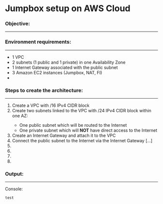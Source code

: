 # Jumpbox setup on AWS Cloud

### Objective:
---

### Environment requirements:
---
- 1 VPC
- 2 subnets (1 public and 1 private) in one Availability Zone
- 1 Internet Gateway associated with the public subnet
- 3 Amazon EC2 instances (Jumpbox, NAT, FI)
- 

### Steps to create the architecture:
---
1. Create a VPC with <IP>/16 IPv4 CIDR block
2. Create two subnets linked to the VPC with <IP>/24 IPv4 CIDR block within one AZ:
   - One public subnet which will be routed to the Internet
   - One private subnet which will **NOT** have direct access to the Internet
3. Create an Internet Gateway and attach it to the VPC
4. Connect the public subnet to the Internet via the Internet Gateway [...]
5. 
6.
7.
8.

### Output:
---

Console:
```
test
```